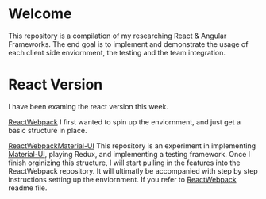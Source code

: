 # Welcome
This repository is a compilation of my researching React & Angular Frameworks.  The end goal is to implement and demonstrate the usage of each client side enviornment, the testing and the team integration.

# React Version
I have been examing the react version this week.  

[ReactWebpack](https://github.com/LincolnGroup/v-Next/tree/master/ReactWebpack)
I first wanted to spin up the enviornment, and just get a basic structure in place.  

[ReactWebpackMaterial-UI](https://github.com/LincolnGroup/v-Next/tree/master/ReactWebpackMaterial-UI)
This repository is an experiment in implementing [Material-UI](http://www.material-ui.com), playing Redux, and implementing a testing framework.  Once I finish orginizing this structure, I will start pulling in the features into the ReactWebpack repository. It will ultimatly be accompanied with step by step instructions setting up the enviornment.  If you refer to [ReactWebpack](https://github.com/LincolnGroup/v-Next/tree/master/ReactWebpack) readme file.


